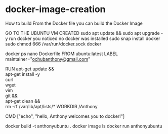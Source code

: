# docker-image-creation
How to build  From the Docker file you can build the Docker Image


GO TO THE UBUNTU VM CREATED 
sudo apt update && sudo apt upgrade -y
run docker                        you noticed no docker was installed
sudo snap install docker
sudo chmod 666 /var/run/docker.sock
docker

docker ps
nano Dockerfile 
FROM ubuntu:latest
LABEL maintainer="ochubanthony@gmail.com"

RUN apt-get update && \
    apt-get install -y \
    curl \
    wget \
    vim \
    git && \
    apt-get clean && \
    rm -rf /var/lib/apt/lists/*
WORKDIR /Anthony

CMD ["echo", "hello, Anthony welcomes you to docker!"]

docker build -t anthonyubuntu .
docker image ls
docker run anthonyubuntu
